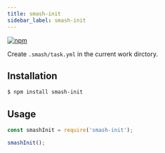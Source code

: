 ```yaml
---
title: smash-init
sidebar_label: smash-init
---
```


<a class="link-npm-version" href="https://www.npmjs.com/package/smash-init" target="_blank" title="npm">
    <img src="https://img.shields.io/npm/v/smash-init" alt="npm"/>
</a>

Create `.smash/task.yml` in the current work dirctory.

## Installation

```bash
$ npm install smash-init
```

## Usage

```javascript
const smashInit = require('smash-init');

smashInit();
```

